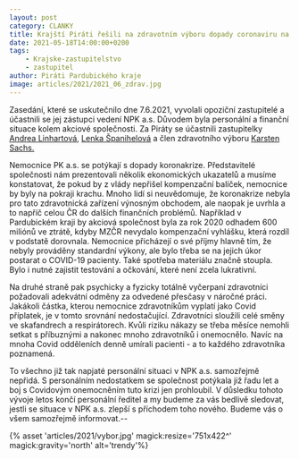 ```yaml
---
layout: post
category: CLANKY
title: Krajští Piráti řešili na zdravotním výboru dopady coronaviru na nemocnice
date: 2021-05-18T14:00:00+0200
tags: 
    - Krajske-zastupitelstvo
    - zastupitel
author: Piráti Pardubického kraje
image: articles/2021/2021_06_zdrav.jpg
---
```



Zasedání, které se uskutečnilo dne 7.6.2021, vyvolali opoziční zastupitelé a účastnili se jej zástupci vedení NPK a.s. Důvodem byla personální a finanční situace kolem akciové společnosti. Za Piráty se účastnili zastupitelky [Andrea Linhartová](https://pardubicky.pirati.cz/lide/andrea-linhartova/), [Lenka Španihelová](https://pardubicky.pirati.cz/lide/lenka-spanihelova/) a člen zdravotního výboru [Karsten Sachs.](https://pardubicky.pirati.cz/lide/karsten-sachs/) 

  

Nemocnice PK a.s. se potýkají s dopady koronakrize. Představitelé společnosti nám prezentovali několik ekonomických ukazatelů a musíme konstatovat, že pokud by z vlády nepřišel kompenzační balíček, nemocnice by byly na pokraji krachu. Mnoho lidí si neuvědomuje, že koronakrize nebyla pro tato zdravotnická zařízení výnosným obchodem, ale naopak je uvrhla a to napříč celou ČR do dalších finančních problémů. Například v Pardubickém kraji by akciová společnost byla za rok 2020 odhadem 600 miliónů ve ztrátě, kdyby MZČR nevydalo kompenzační vyhlášku, která rozdíl v podstatě dorovnala. Nemocnice přicházejí o své příjmy hlavně tím, že nebyly prováděny standardní výkony, ale bylo třeba se na jejich úkor postarat o COVID-19 pacienty. Také spotřeba materiálu značně stoupla. Bylo i nutné zajistit testování a očkování, které není zcela lukrativní.

  

Na druhé straně pak psychicky a fyzicky totálně vyčerpaní zdravotníci požadovali adekvátní odměny za odvedené přesčasy v náročné práci. Jakákoli částka, kterou nemocnice zdravotníkům vyplatí jako Covid příplatek, je v tomto srovnání nedostačující. Zdravotníci sloužili celé směny ve skafandrech a respirátorech. Kvůli riziku nákazy se třeba měsíce nemohli setkat s příbuznými a nakonec mnoho zdravotníků i onemocnělo. Navíc na mnoha Covid odděleních denně umírali pacienti - a to každého zdravotníka poznamená.

  

To všechno již tak napjaté personální situaci v NPK a.s. samozřejmě nepřidá. S personálním nedostatkem se společnost potýkala již řadu let a boj s Covidovým onemocněním tuto krizi jen prohloubil. V důsledku tohoto vývoje letos končí personální ředitel a my budeme za vás bedlivě sledovat, jestli se situace v NPK a.s. zlepší s příchodem toho nového. Budeme vás o všem samozřejmě informovat.--




{% asset 'articles/2021/vybor.jpg' magick:resize='751x422^' magick:gravity='north' alt='trendy'%}


